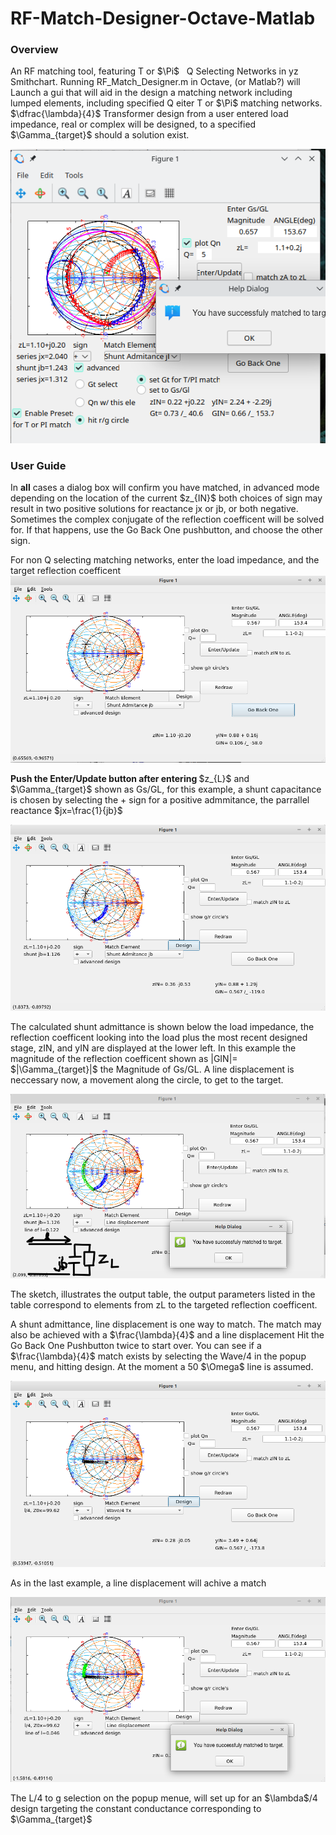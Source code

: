 # RF-Match-Designer-Octave-Matlab
### Overview
<p>
An RF matching tool, featuring T or $\Pi$ &nbsp;   Q Selecting Networks in yz Smithchart.  Running RF_Match_Designer.m in Octave, (or Matlab?) will Launch a gui that will aid in the design a matching network including lumped elements, including specified Q eiter T or $\Pi$ matching networks. $\dfrac{\lambda}{4}$ Transformer design from a user entered load impedance, real or complex will be designed, to a specified $\Gamma_{target}$ should a solution exist.  </p>

![Alt](https://github.com/john6h2/RF-Match-Designer-Octave/blob/main/Screenshot_20231012_005042.png)

### User Guide

<p> In <b>all</b> cases a dialog box will confirm you have matched, in advanced mode depending on the location of the current $z_{IN}$ both choices of sign may result in two positive solutions for reactance jx or jb, or both negative.  Sometimes the complex conjugate of the reflection coefficent will be solved for.  If that happens, use the Go Back One pushbutton, and choose the other sign.</p> 

For non Q selecting matching networks, enter the load impedance, and the target reflection coefficent
![Alt](https://github.com/john6h2/RF-Match-Designer-Octave/blob/main/Docs/images/nonadv1.png)
 <p> <b>Push the Enter/Update button after entering </b>$z_{L}$ and $\Gamma_{target}$   shown as Gs/GL, for this example, a shunt capacitance is chosen by selecting the + sign for a positive admmitance, the parrallel reactance $jx=\frac{1}{jb}$ </p>
 
![Alt](https://github.com/john6h2/RF-Match-Designer-Octave/blob/main/Docs/images/nonadv2.png)
<p>
The calculated shunt admittance is shown below the load impedance, the reflection coefficent looking into the load plus the most recent designed stage, zIN, and yIN are displayed at the lower left.  In this example the magnitude of the reflection coefficent shown as |GIN|=  $|\Gamma_{target}|$  the Magnitude of Gs/GL. 
A line displacement is neccessary now, a movement along the circle, to get to the target. </p>

![Alt](https://github.com/john6h2/RF-Match-Designer-Octave/blob/main/Docs/images/nonadv3.png)
<p>The sketch, illustrates the output table, the output parameters listed in the table correspond to elements from zL to the targeted reflection coefficent.</p>
<p> A shunt admittance, line displacement is one way to match.  The match may also be achieved with a $\frac{\lambda}{4}$ and a line displacement  Hit the Go Back One Pushbutton twice to start over.  You can see if a $\frac{\lambda}{4}$ match exists by selecting the Wave/4 in the popup menu, and hitting design.  At the moment a 50 $\Omega$ line is assumed. </p>  

![](https://github.com/john6h2/RF-Match-Designer-Octave/blob/main/Docs/images/nonadv4.png)

<p>As in the last example, a line displacement will achive a match</p>

![](https://github.com/john6h2/RF-Match-Designer-Octave/blob/main/Docs/images/nonadv5.png)

<p> The L/4 to g selection on the popup menue, will set up for an $\lambda$/4 design targeting the constant conductance corresponding to   $\Gamma_{target}$     </p>

